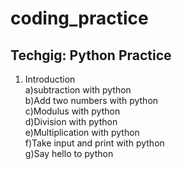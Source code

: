 # coding_practice

Techgig:  Python Practice
------------------------  
1) Introduction  
	a)subtraction with python  
	b)Add two numbers with python  
	c)Modulus with python  
	d)Division with python  
	e)Multiplication with python  
	f)Take input and print with python  
	g)Say hello to python  
